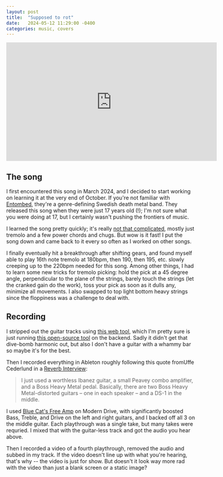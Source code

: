 ```yaml
---
layout: post
title:  "Supposed to rot"
date:   2024-05-12 11:29:00 -0400
categories: music, covers
---
```


<iframe width="560" height="315" src="https://www.youtube-nocookie.com/embed/KVK3Xs1eAUo?si=4rWW_RgfQql14wr5" title="YouTube video player" frameborder="0" allow="accelerometer; autoplay; clipboard-write; encrypted-media; gyroscope; picture-in-picture; web-share" referrerpolicy="strict-origin-when-cross-origin" allowfullscreen></iframe>

## The song

I first encountered this song in March 2024, and I decided to start working on learning it at the very end of October. If you're not familiar with [Entombed](https://en.wikipedia.org/wiki/Entombed_(band)), they're a genre-defining Swedish death metal band. They released this song when they were just 17 years old (!); I'm not sure what you were doing at 17, but I certainly wasn't pushing the frontiers of music.

I learned the song pretty quickly; it's really [not that complicated](https://www.songsterr.com/a/wsa/entombed-supposed-to-rot-tab-s417712), mostly just tremolo and a few power chords and chugs. But wow is it fast! I put the song down and came back to it every so often as I worked on other songs.

I finally eventually hit a breakthrough after shifting gears, and found myself able to play 16th note tremolo at 180bpm, then 190, then 195, etc. slowly creeping up to the 220bpm needed for this song. Among other things, I had to learn some new tricks for tremolo picking: hold the pick at a 45 degree angle, perpendicular to the plane of the strings, barely touch the strings (let the cranked gain do the work), toss your pick as soon as it dulls any, minimize all movements. I also swapped to top light bottom heavy strings since the floppiness was a challenge to deal with.

## Recording

I stripped out the guitar tracks using [this web tool](https://vocalremover.org/splitter-ai), which I'm pretty sure is just running [this open-source tool](https://github.com/adefossez/demucs) on the backend. Sadly it didn't get that dive-bomb harmonic out, but also I don't have a guitar with a whammy bar so maybe it's for the best.

Then I recorded everything in Ableton roughly following this quote fromUffe Cederlund in a [Reverb Interview](https://reverb.com/news/story-hm2-dark-side-boss):

> I just used a worthless Ibanez guitar, a small Peavey combo amplifier, and a Boss Heavy Metal pedal. Basically, there are two Boss Heavy Metal-distorted guitars – one in each speaker – and a DS-1 in the middle.

I used [Blue Cat's Free Amp](https://www.bluecataudio.com/Products/Product_FreeAmp/) on Modern Drive, with significantly boosted Bass, Treble, and Drive on the left and right guitars, and I backed off all 3 on the middle guitar. Each playthrough was a single take, but many takes were requried. I mixed that with the guitar-less track and got the audio you hear above.

Then I recorded a video of a fourth playthrough, removed the audio and subbed in my track. If the video doesn't line up with what you're hearing, that's why -- the video is just for show. But doesn't it look way more rad with the video than just a blank screen or a static image?